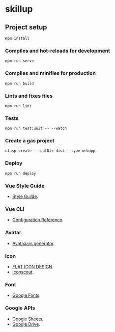 # skillup

## Project setup

```
npm install
```

### Compiles and hot-reloads for development

```
npm run serve
```

### Compiles and minifies for production

```
npm run build
```

### Lints and fixes files

```
npm run lint
```

### Tests

```
npm run test:unit -- --watch
```

### Create a gas project

```
clasp create --rootDir dist --type webapp
```

### Deploy

```
npm run deploy
```

### Vue Style Guide

- [Style Guilde](https://jp.vuejs.org/v2/style-guide/index.html).

### Vue CLI

- [Configuration Reference](https://cli.vuejs.org/config/).

### Avatar

- [Avataaars generator](https://getavataaars.com).

### Icon

- [FLAT ICON DESIGN](http://flat-icon-design.com).
- [iconscout](https://iconscout.com/).

### Font

- [Google Fonts](https://fonts.google.com/).

### Google APIs

- [Google Sheets](https://developers.google.com/sheets/api).
- [Google Drive](https://developers.google.com/drive/api/v3/about-sdk).
